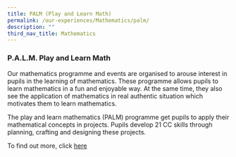 ```yaml
---
title: PALM (Play and Learn Math)
permalink: /our-experiences/Mathematics/palm/
description: ""
third_nav_title: Mathematics
---
```

### **P.A.L.M. Play and Learn Math**

Our mathematics programme and events are organised to arouse interest in pupils in the learning of mathematics. These programme allows pupils to learn mathematics in a fun and enjoyable way. At the same time, they also see the application of mathematics in real authentic situation which motivates them to learn mathematics.  
  

The play and learn mathematics (PALM) programme get pupils to apply their mathematical concepts in projects. Pupils develop 21 CC skills through planning, crafting and designing these projects.

  

To find out more, click [here](/signature-programmes/PALM/)